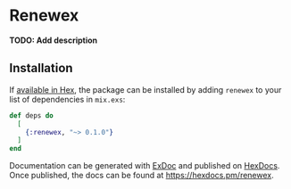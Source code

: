 # Renewex

**TODO: Add description**

## Installation

If [available in Hex](https://hex.pm/docs/publish), the package can be installed
by adding `renewex` to your list of dependencies in `mix.exs`:

```elixir
def deps do
  [
    {:renewex, "~> 0.1.0"}
  ]
end
```

Documentation can be generated with [ExDoc](https://github.com/elixir-lang/ex_doc)
and published on [HexDocs](https://hexdocs.pm). Once published, the docs can
be found at <https://hexdocs.pm/renewex>.

